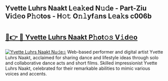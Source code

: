 ## Yvette Luhrs Naakt L𝚎a𝚔ed N𝚞𝚍e - Part-Ziu Vi𝚍𝚎o P𝚑𝚘tos - H𝚘𝚝 O𝚗𝚕yf𝚊ns L𝚎a𝚔s c006b

# <h2><a href="http://kff5rld.oniu.top/?m=Yvette+Luhrs+Naakt">🔗👉 🔴 Yvette Luhrs Naakt P𝚑ot𝚘𝚜 V𝚒d𝚎o</a></h2>

[![Yvette Luhrs Naakt Nu𝚍e𝚜](https://i.imgur.com/0qMVB7G.gif)](http://kff5rld.oniu.top/?m=Yvette+Luhrs+Naakt)
Web-based performer and digital artist Yvette Luhrs Naakt, acclaimed for sharing dance and lifestyle ideas through solo and collaborative dance acts and short films. Skilled impressionist Yvette Luhrs Naakt, celebrated for their remarkable abilities to mimic various voices and accents.  
